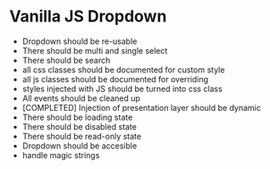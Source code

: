 # Vanilla JS Dropdown

- Dropdown should be re-usable
- There should be multi and single select
- There should be search
- all css classes should be documented for custom style
- all js classes should be documented for overriding
- styles injected with JS should be turned into css class
- All events should be cleaned up
- [COMPLETED] Injection of presentation layer should be dynamic
- There should be loading state
- There should be disabled state
- There should be read-only state
- Dropdown should be accesible
- handle magic strings
